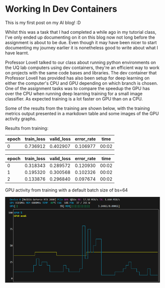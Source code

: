 # Working In Dev Containers
This is my first post on my AI blog! :D

Whilst this was a task that I had completed a while ago in my tutorial class, I've only ended up documenting on it on this blog now not long before the assignment is about to be due. Even though it may have been nicer to start documenting my journey earlier it is nonetheless good to write about what I have learnt.

Professor Lovell talked to our class about running python environments on the UQ lab computers using dev containers, they're an efficient way to work on projects with the same code bases and libraries. The dev container that Professor Lovell has provided has also been setup for deep learning on either the computer's CPU and GPU depending on which branch is chosen.
One of the assignment tasks was to compare the speedup the GPU has over the CPU when running deep learning training for a small image classifier. As expected training is a lot faster on GPU than on a CPU.

Some of the results from the training are shown below, with the training metrics output presented in a markdown table and some images of the GPU activity graphs.

Results from training:

| epoch | train_loss | valid_loss | error_rate | time |
|-------|------------|------------|------------|------|
| 0     | 0.736912   | 0.402907   | 0.106977   | 00:02 |

| epoch | train_loss | valid_loss | error_rate | time |
|-------|------------|------------|------------|------|
| 0     | 0.318343   | 0.289572   | 0.120930   | 00:02 |
| 1     | 0.195320   | 0.300568   | 0.102326   | 00:02 |
| 2     | 0.133876   | 0.296840   | 0.097674   | 00:02 |

GPU activity from training with a default batch size of bs=64

![](/images/default_batch_size.png)
